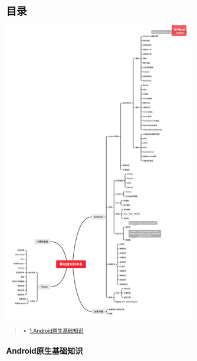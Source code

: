 # 目录

<span id="index"></span>

![Android基础知识框架图](../Pictures/android_framework_knowledge.png)

>* [1.Android原生基础知识](#index1)

## Android原生基础知识

<span id="index1"></span>
